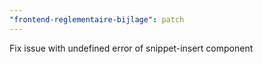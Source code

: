 ```yaml
---
"frontend-reglementaire-bijlage": patch
---
```


Fix issue with undefined error of snippet-insert component
